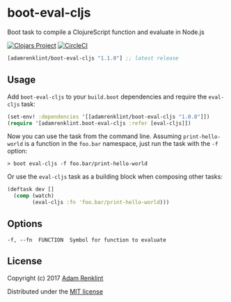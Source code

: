 # boot-eval-cljs

Boot task to compile a ClojureScript function and evaluate in Node.js

[![Clojars Project](https://img.shields.io/clojars/v/adamrenklint/boot-eval-cljs.svg?style=flat-square
)](https://clojars.org/adamrenklint/boot-eval-cljs) [![CircleCI](https://img.shields.io/circleci/project/github/adamrenklint/boot-eval-cljs.svg?style=flat-square
)](https://circleci.com/gh/adamrenklint/boot-eval-cljs)

```clojure
[adamrenklint/boot-eval-cljs "1.1.0"] ;; latest release
```

## Usage

Add `boot-eval-cljs` to your `build.boot` dependencies and require the `eval-cljs` task:

```clojure
(set-env! :dependencies '[[adamrenklint/boot-eval-cljs "1.0.0"]])
(require '[adamrenklint.boot-eval-cljs :refer [eval-cljs]])
```

Now you can use the task from the command line. Assuming `print-hello-world` is a function in the `foo.bar` namespace, just run the task with the `-f` option:

```
> boot eval-cljs -f foo.bar/print-hello-world
```

Or use the `eval-cljs` task as a building block when composing other tasks:

```clojure
(deftask dev []
  (comp (watch)
        (eval-cljs :fn 'foo.bar/print-hello-world)))
```

## Options

```
-f, --fn  FUNCTION  Symbol for function to evaluate
```

## License

Copyright (c) 2017 [Adam Renklint](http://adamrenklint.com)

Distributed under the [MIT license](https://github.com/adamrenklint/boot-eval-cljs/blob/master/LICENSE)
